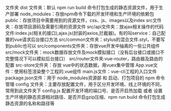 文件夹
dist 文件夹：默认 npm run build 命令打包生成的静态资源文件，用于生产部署
node_modules：存放npm命令下载的开发环境和生产环境的依赖包
public：存放项目中需要用到的资源文件，css、js、images以及index
src文件夹：存放项目源码及需要引用的资源文件
src/api文件夹：放ajax相关操作的代码文件:index.js(相关的接口),ajax.js(封装的axios,拦截器)。有的叫service：自己配置的vue请求后台接口方法
src/common文件夹：stylus的混合文件.styl，不要写到public也可以
src/components文件夹：存放vue开发中抽离的一些公共组件
src/mock文件夹：mock数据存放文件及mock模拟接口（没有后台接口或接口不完整情况下可以模拟后台接口）
src/router文件夹:vue-router，路由器及路由的配置
src-store文件夹：存放 vue中的状态数据，用vuex集中管理
App.vue文件：使用标签渲染整个工程的.vue组件
main.js文件：vue-cli工程的入口文件
package.json文件：用于 node_modules资源部 和 启动、打包项目的 npm 命令管理
config 文件夹：主要存放配置文件，用于区分开发环境、线上环境的不同，常用到此文件夹下 config.js 配置开发环境的端口号、是否开启热加载 或者 设置生产环境的静态资源相对路径、是否开启gzip压缩、npm run build 命令打包生成静态资源的名称和路径等
